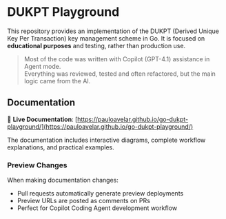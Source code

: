 # DUKPT Playground

This repository provides an implementation of the DUKPT (Derived Unique Key Per Transaction) key
management scheme in Go. It is focused on **educational purposes** and testing, rather than production use.

> Most of the code was written with Copilot (GPT-4.1) assistance in Agent mode.  
> Everything was reviewed, tested and often refactored, but the main logic came from the AI.

## Documentation

📖 **Live Documentation**: [https://pauloavelar.github.io/go-dukpt-playground/](https://pauloavelar.github.io/go-dukpt-playground/)

The documentation includes interactive diagrams, complete workflow explanations, and practical examples.

### Preview Changes

When making documentation changes:
- Pull requests automatically generate preview deployments
- Preview URLs are posted as comments on PRs  
- Perfect for Copilot Coding Agent development workflow
